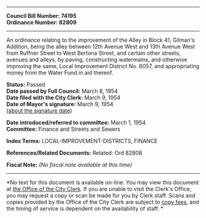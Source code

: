 * * * * *  
  
**Council Bill Number: [](#h0)[](#h2)74195**   
**Ordinance Number: 82809**  
  
* * * * *  
  
An ordinance relating to the improvement of the Alley in Block 41, Gilman's Addition, being the alley between 12th Avenue West and 13th Avenue West from Ruffner Street to West Bertona Street, and certain other streets, avenues and alleys, by paving, constructing watermains, and otherwise improving the same, Local Improvement District No. 6057, and appropriating money from the Water Fund in aid thereof.  
  
**Status:** Passed   
**Date passed by Full Council:** March 8, 1954   
**Date filed with the City Clerk:** March 9, 1954   
**Date of Mayor's signature:** March 9, 1954   
[(about the signature date)](/~public/approvaldate.htm)   
  
  
**Date introduced/referred to committee:** March 1, 1954   
**Committee:** Finance and Streets and Sewers   
  
**Index Terms:** LOCAL-IMPROVEMENT-DISTRICTS, FINANCE  
  
**References/Related Documents:** Related: Ord 82808  
  
**Fiscal Note:** *(No fiscal note available at this time)*  
  
* * * * *  
  
*No text for this document is available on-line. You may view this document at [the Office of the City Clerk](http://www.seattle.gov/leg/clerk/contactUs.htm). If you are unable to visit the Clerk's Office, you may request a copy or scan be made for you by Clerk staff. Scans and copies provided by the Office of the City Clerk are subject to [copy fees](http://clerk.seattle.gov/~public/clerkfees.htm), and the timing of service is dependent on the availability of staff. *  
  
  
